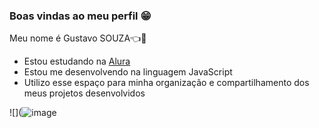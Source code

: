 ### Boas vindas ao meu perfil 😁

Meu nome é Gustavo SOUZA👈👀

- Estou estudando na [Alura](https://www.alura.com.br)
- Estou me desenvolvendo na linguagem JavaScript
- Utilizo esse espaço para minha organização e compartilhamento dos meus projetos desenvolvidos


![](![image](https://github.com/user-attachments/assets/9720158d-9090-46e7-bb24-050f41e8f7b5)













